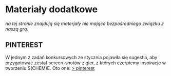 # Materiały dodatkowe

_na tej stronie znajdują się materjały nie mające bezpośredniego związku z naszą grą._

## PINTEREST

W jednym z zadań konkursowych ze stycznia pojawiła się sugestia,
aby przygotować zestaf screen-shotów z gier, z których czerpiemy
inspiracje w tworzeniu S(CHEM)E. Oto one:
[> pinterest]( https://pl.pinterest.com/neonknightsstudios/screeny-z-gier-z-kt%C3%B3rych-czerpiemy-inspiracj%C4%99/)
